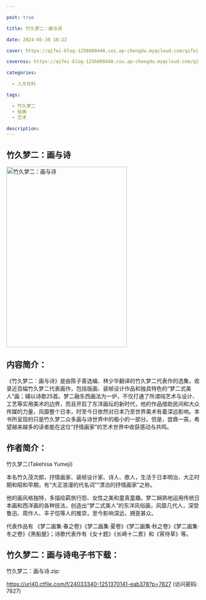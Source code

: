 ```yaml
---

post: true

title: 竹久梦二：画与诗

date: 2024-05-30 10:23

cover: https://qifei-blog-1256009448.cos.ap-chengdu.myqcloud.com/qifei-blog/s33852342.jpg

coveross: https://qifei-blog-1256009448.cos.ap-chengdu.myqcloud.com/qifei-blog/s33852342.jpg

categories:

  - 人文社科

tags:

  - 竹久梦二
  - 绘画
  - 艺术

description:
---
```


## 竹久梦二：画与诗

<img alt="竹久梦二：画与诗" class="aligncenter loading" data-was-processed="true" decoding="async" fetchpriority="high" height="471" src="https://qifei-blog-1256009448.cos.ap-chengdu.myqcloud.com/qifei-blog/s33852342.jpg" style="cursor: zoom-in;" width="314"/>

## 内容简介：

《竹久梦二：画与诗》是由陈子善选编、林少华翻译的竹久梦二代表作的选集，收录近百幅竹久梦二代表画作，包括版画、装帧设计作品和独具特色的“梦二式美人”画；辅以诗歌25首。梦二融东西画法为一炉，不仅打通了所谓纯艺术与设计、工艺等实用美术的边界，而且开启了东洋画坛的新时代，他的作品借助民间和大众传媒的力量，风靡整个日本，时至今日依然对日本乃至世界美术有着深远影响。本书所呈现的只是竹久梦二众多画与诗世界中的极小的一部分。但是，尝鼎一脔，希望越来越多的读者能在这位“抒情画家”的艺术世界中收获感动与共鸣。

## 作者简介：

竹久梦二(Takehisa Yumeji)

本名竹久茂次郎，抒情画家、装帧设计家、诗人、歌人，生活于日本明治、大正时期和昭和早期，有“大正浪漫的代名词”“漂泊的抒情画家”之称。

他的画风格独特，多描绘羁旅行怨、女性之美和童真童趣。梦二娴熟地运用传统日本画和西洋画的各种技法，创造出“梦二式美人”的东洋风俗画，风靡几代人，深受鲁迅、周作人、丰子恺等人的推崇，至今影响深远，拥趸甚众。

代表作品有 《梦二画集·春之卷》《梦二画集·夏卷》《梦二画集·秋之卷》《梦二画集·冬之卷》《黑船屋》；诗歌代表作有《女十题》《长崎十二景》和《宵待草》等。

## 竹久梦二：画与诗电子书下载：

竹久梦二：画与诗.zip: 

https://url40.ctfile.com/f/24033340-1251370141-eab378?p=7827 (访问密码: 7827)
